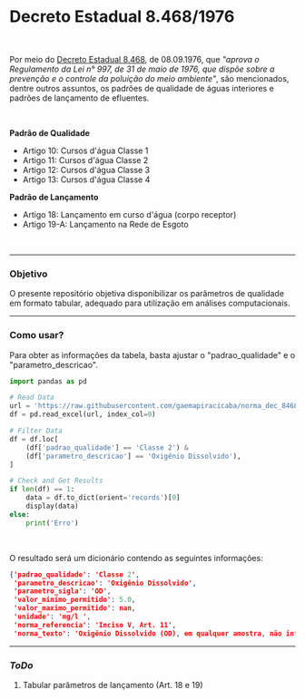 # Decreto Estadual 8.468/1976

<br>

Por meio do [Decreto Estadual 8.468](https://www.cetesb.sp.gov.br/Institucional/documentos/Dec8468.pdf), de 08.09.1976, que *"aprova o Regulamento da Lei n° 997, de 31 de maio de 1976, que dispõe sobre a prevenção e o controle da poluição do meio ambiente"*, são mencionados, dentre outros assuntos, os padrões de qualidade de águas interiores e padrões de lançamento de efluentes.

<br>

**Padrão de Qualidade**

- Artigo 10: Cursos d'água Classe 1
- Artigo 11: Cursos d'água Classe 2
- Artigo 12: Cursos d'água Classe 3
- Artigo 13: Cursos d'água Classe 4

**Padrão de Lançamento**

- Artigo 18: Lançamento em curso d'água (corpo receptor)
- Artigo 19-A: Lançamento na Rede de Esgoto

<br>

----

### Objetivo

O presente repositório objetiva disponibilizar os parâmetros de qualidade em formato tabular, adequado para utilização em análises computacionais.

----

### Como usar?

Para obter as informações da tabela, basta ajustar o "padrao_qualidade" e o "parametro_descricao".

```python
import pandas as pd

# Read Data
url = 'https://raw.githubusercontent.com/gaemapiracicaba/norma_dec_8468-76/main/data/tab_DecEst8468.xlsx'
df = pd.read_excel(url, index_col=0)

# Filter Data
df = df.loc[
    (df['padrao_qualidade'] == 'Classe 2') & 
    (df['parametro_descricao'] == 'Oxigênio Dissolvido'),
]

# Check and Get Results
if len(df) == 1:
    data = df.to_dict(orient='records')[0]
    display(data)
else:
    print('Erro')
```

<br>

O resultado será um dicionário contendo as seguintes informações:

```json
{'padrao_qualidade': 'Classe 2',
 'parametro_descricao': 'Oxigênio Dissolvido',
 'parametro_sigla': 'OD',
 'valor_minimo_permitido': 5.0,
 'valor_maximo_permitido': nan,
 'unidade': 'mg/l ',
 'norma_referencia': 'Inciso V, Art. 11',
 'norma_texto': 'Oxigênio Dissolvido (OD), em qualquer amostra, não inferior a 5 mg/l (cinco miligramas por litro)'}
```

----

### *ToDo*

1. Tabular parâmetros de lançamento (Art. 18 e 19)
